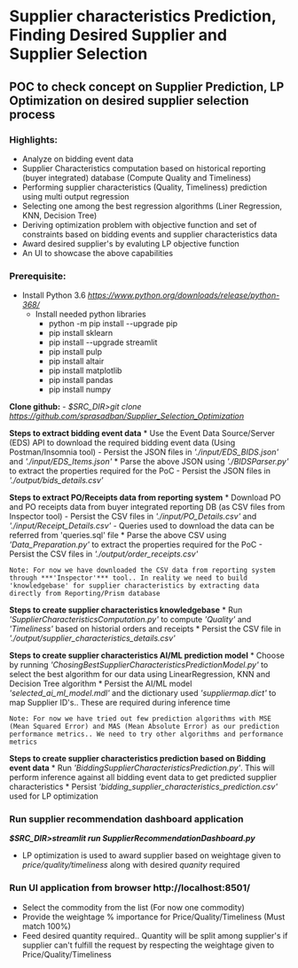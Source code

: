 # Supplier characteristics Prediction, Finding Desired Supplier and Supplier Selection

## POC to check concept on Supplier Prediction, LP Optimization on desired supplier selection process

### Highlights:
  * Analyze on bidding event data
  * Supplier Characteristics computation based on historical reporting (buyer integrated) database (Compute Quality and Timeliness)
  * Performing supplier characteristics (Quality, Timeliness) prediction using multi output regression 
  * Selecting one among the best regression algorithms (Liner Regression, KNN, Decision Tree)
  * Deriving optimization problem with objective function and set of constraints based on bidding events and supplier characteristics data
  * Award desired supplier's by evaluting LP objective function
  * An UI to showcase the above capabilities

### Prerequisite:
  * Install Python 3.6 *https://www.python.org/downloads/release/python-368/* 
	* Install needed python libraries
		- python -m pip install --upgrade pip
		- pip install sklearn
		- pip install --upgrade streamlit
		- pip install pulp
		- pip install altair
		- pip install matplotlib
		- pip install pandas
		- pip install numpy

  **Clone github:**
    - *$SRC_DIR>git clone https://github.com/sprasadban/Supplier_Selection_Optimization*

  **Steps to extract bidding event data**
    * Use the Event Data Source/Server (EDS) API to download the required bidding event data (Using Postman/Insomnia tool)
      - Persist the JSON files in *'./input/EDS_BIDS.json'* and *'./input/EDS_Items.json'*
    * Parse the above JSON using *'./BIDSParser.py'* to extract the properties required for the PoC
      - Persist the JSON files in *'./output/bids_details.csv'*
  
  **Steps to extract PO/Receipts data from reporting system**
    * Download PO and PO receipts data from buyer integrated reporting DB (as CSV files from Inspector tool)
      - Persist the CSV files in *'./input/PO_Details.csv'* and *'./input/Receipt_Details.csv'*
      - Queries used to download the data can be referred from 'queries.sql' file
    * Parse the above CSV using *'Data_Preparation.py'* to extract the properties required for the PoC
      - Persist the CSV files in *'./output/order_receipts.csv'*
    
    Note: For now we have downloaded the CSV data from reporting system through ***'Inspector'*** tool.. In reality we need to build 'knowledgebase' for supplier characteristics by extracting data directly from Reporting/Prism database
  
  **Steps to create supplier characteristics knowledgebase**
    * Run *'SupplierCharacteristicsComputation.py'* to compute *'Quality'* and *'Timeliness'* based on historial orders and receipts
    * Persist the CSV file in *'./output/supplier_characteristics_details.csv'*
  
  **Steps to create supplier characteristics AI/ML prediction model**
    * Choose by running *'ChosingBestSupplierCharacteristicsPredictionModel.py'* to select the best algorithm for our data using LinearRegression, KNN and Decision Tree algorithm
    * Persist the AI/ML model *'selected_ai_ml_model.mdl'* and the dictionary used *'suppliermap.dict'* to map Supplier ID's.. These are required during inference time

    Note: For now we have tried out few prediction algorithms with MSE (Mean Squared Error) and MAS (Mean Absolute Error) as our prediction performance metrics.. We need to try other algorithms and performance metrics
  
  **Steps to create supplier characteristics prediction based on Bidding event data**
    * Run *'BiddingSupplierCharacteristicsPrediction.py'*. This will perform inference against all bidding event data to get predicted supplier characteristics
    * Persist *'bidding_supplier_characteristics_prediction.csv'* used for LP optimization 

### Run supplier recommendation dashboard application 
  ***$SRC_DIR>streamlit run SupplierRecommendationDashboard.py***
  * LP optimization is used to award supplier based on weightage given to *price/quality/timeliness* along with desired *quanity* required

### Run UI application from browser http://localhost:8501/
  * Select the commodity from the list (For now one commodity)
  * Provide the weightage % importance for Price/Quality/Timeliness (Must match 100%)
  * Feed desired quantity required.. Quantity will be split among supplier's if supplier can't fulfill the request by respecting the weightage given to Price/Quality/Timeliness
